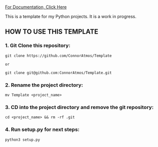 [For Documentation, Click Here](docs/DOCS.md)

This is a template for my Python projects. It is a work in progress.


## HOW TO USE THIS TEMPLATE ##


### 1. Git Clone this repository: ###

    git clone https://github.com/ConnorAtmos/Template

    or

    git clone git@github.com:ConnorAtmos/Template.git


### 2. Rename the project directory: ###

    mv Template <project_name>


### 3. CD into the project directory and remove the git repository: ###

    cd <project_name> && rm -rf .git


### 4. Run setup.py for next steps: ###

    python3 setup.py



